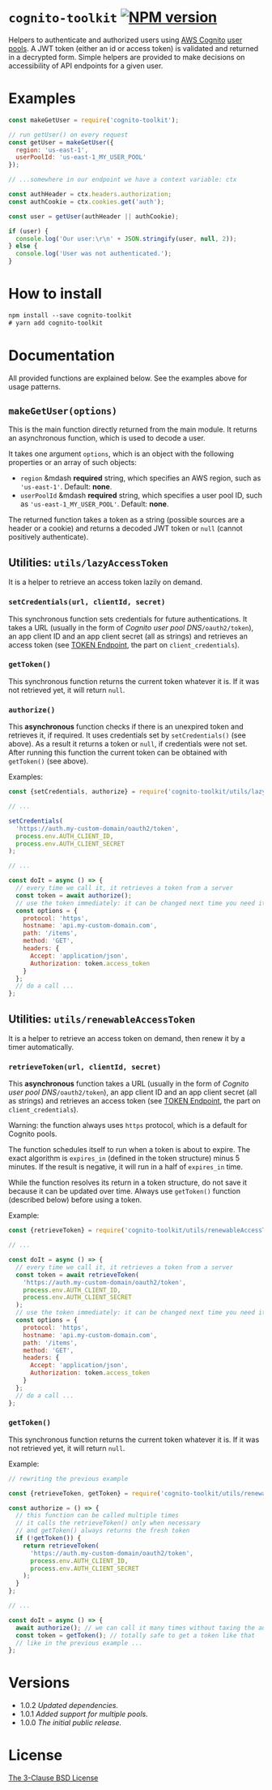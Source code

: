 # `cognito-toolkit` [![NPM version][npm-img]][npm-url]

[npm-img]: https://img.shields.io/npm/v/cognito-toolkit.svg
[npm-url]: https://npmjs.org/package/cognito-toolkit


Helpers to authenticate and authorized users using [AWS Cognito](https://aws.amazon.com/cognito/)
[user pools](https://docs.aws.amazon.com/cognito/latest/developerguide/cognito-user-identity-pools.html).
A JWT token (either an id or access token) is validated and returned in a decrypted form.
Simple helpers are provided to make decisions on accessibility of API endpoints for a given user.

# Examples

```js
const makeGetUser = require('cognito-toolkit');

// run getUser() on every request
const getUser = makeGetUser({
  region: 'us-east-1',
  userPoolId: 'us-east-1_MY_USER_POOL'
});

// ...somewhere in our endpoint we have a context variable: ctx

const authHeader = ctx.headers.authorization;
const authCookie = ctx.cookies.get('auth');

const user = getUser(authHeader || authCookie);

if (user) {
  console.log('Our user:\r\n' + JSON.stringify(user, null, 2));
} else {
  console.log('User was not authenticated.');
}
```

# How to install

```txt
npm install --save cognito-toolkit
# yarn add cognito-toolkit
```

# Documentation

All provided functions are explained below. See the examples above for usage patterns.

## `makeGetUser(options)`

This is the main function directly returned from the main module. It returns an asynchronous function, which is used to decode a user.

It takes one argument `options`, which is an object with the following properties or an array of such objects:

* `region` &mdash **required** string, which specifies an AWS region, such as `'us-east-1'`. Default: **none**.
* `userPoolId` &mdash **required** string, which specifies a user pool ID, such as `'us-east-1_MY_USER_POOL'`. Default: **none**.

The returned function takes a token as a string (possible sources are a header or a cookie) and returns a decoded JWT token or `null` (cannot positively authenticate).

## Utilities: `utils/lazyAccessToken`

It is a helper to retrieve an access token lazily on demand.

### `setCredentials(url, clientId, secret)`

This synchronous function sets credentials for future authentications. It takes a URL (usually in the form of *Cognito user pool DNS*`/oauth2/token`),
an app client ID and an app client secret (all as strings) and retrieves an access token
(see [TOKEN Endpoint](https://docs.aws.amazon.com/cognito/latest/developerguide/token-endpoint.html), the part on `client_credentials`).

### `getToken()`

This synchronous function returns the current token whatever it is. If it was not retrieved yet, it will return `null`.

### `authorize()`

This **asynchronous** function checks if there is an unexpired token and retrieves it, if required. It uses credentials set by `setCredentials()` (see above).
As a result it returns a token or `null`, if credentials were not set. After running this function the current token can be obtained with `getToken()` (see above).

Examples:

```js
const {setCredentials, authorize} = require('cognito-toolkit/utils/lazyAccessToken');

// ...

setCredentials(
  'https://auth.my-custom-domain/oauth2/token',
  process.env.AUTH_CLIENT_ID,
  process.env.AUTH_CLIENT_SECRET
);

// ...

const doIt = async () => {
  // every time we call it, it retrieves a token from a server
  const token = await authorize();
  // use the token immediately: it can be changed next time you need it
  const options = {
    protocol: 'https',
    hostname: 'api.my-custom-domain.com',
    path: '/items',
    method: 'GET',
    headers: {
      Accept: 'application/json',
      Authorization: token.access_token
    }
  };
  // do a call ...
};
```

## Utilities: `utils/renewableAccessToken`

It is a helper to retrieve an access token on demand, then renew it by a timer automatically.

### `retrieveToken(url, clientId, secret)`

This **asynchronous** function takes a URL (usually in the form of *Cognito user pool DNS*`/oauth2/token`), an app client ID and an app client secret (all as strings)
and retrieves an access token (see [TOKEN Endpoint](https://docs.aws.amazon.com/cognito/latest/developerguide/token-endpoint.html), the part on `client_credentials`).

Warning: the function always uses `https` protocol, which is a default for Cognito pools.

The function schedules itself to run when a token is about to expire. The exact algorithm is `expires_in` (defined in the token structure) minus 5 minutes.
If the result is negative, it will run in a half of `expires_in` time.

While the function resolves its return in a token structure, do not save it because it can be updated over time. Always use `getToken()` function (described below) before using a token.

Example:

```js
const {retrieveToken} = require('cognito-toolkit/utils/renewableAccessToken');

// ...

const doIt = async () => {
  // every time we call it, it retrieves a token from a server
  const token = await retrieveToken(
    'https://auth.my-custom-domain/oauth2/token',
    process.env.AUTH_CLIENT_ID,
    process.env.AUTH_CLIENT_SECRET
  );
  // use the token immediately: it can be changed next time you need it
  const options = {
    protocol: 'https',
    hostname: 'api.my-custom-domain.com',
    path: '/items',
    method: 'GET',
    headers: {
      Accept: 'application/json',
      Authorization: token.access_token
    }
  };
  // do a call ...
};
```

### `getToken()`

This synchronous function returns the current token whatever it is. If it was not retrieved yet, it will return `null`.

Example:

```js
// rewriting the previous example

const {retrieveToken, getToken} = require('cognito-toolkit/utils/renewableAccessToken');

const authorize = () => {
  // this function can be called multiple times
  // it calls the retrieveToken() only when necessary
  // and getToken() always returns the fresh token
  if (!getToken()) {
    return retrieveToken(
      'https://auth.my-custom-domain/oauth2/token',
      process.env.AUTH_CLIENT_ID,
      process.env.AUTH_CLIENT_SECRET
    );
  }
};

// ...

const doIt = async () => {
  await authorize(); // we can call it many times without taxing the auth system
  const token = getToken(); // totally safe to get a token like that
  // like in the previous example ...
};
```

# Versions

- 1.0.2 *Updated dependencies.*
- 1.0.1 *Added support for multiple pools.*
- 1.0.0 *The initial public release.*

# License

[The 3-Clause BSD License](https://opensource.org/licenses/BSD-3-Clause)
